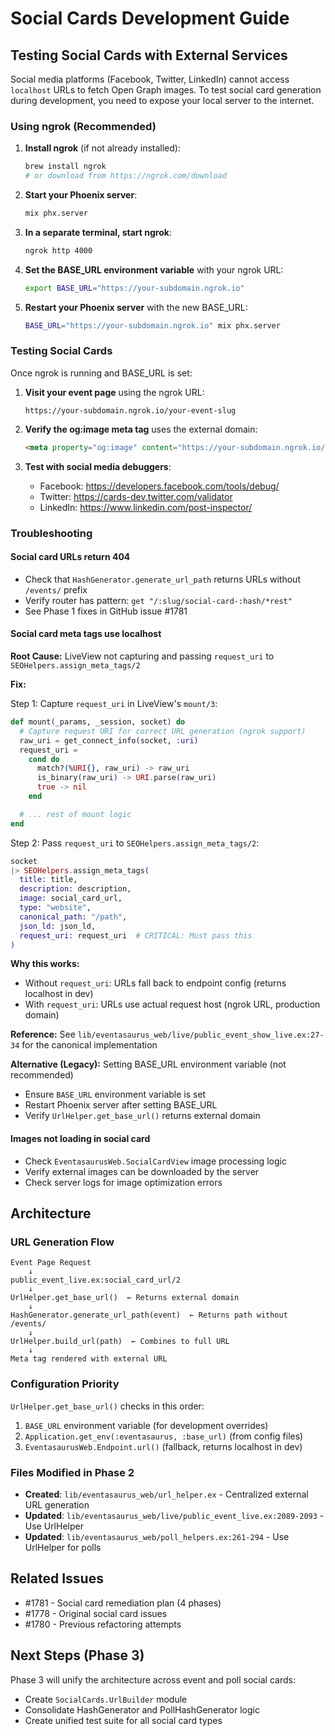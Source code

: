 # Social Cards Development Guide

## Testing Social Cards with External Services

Social media platforms (Facebook, Twitter, LinkedIn) cannot access `localhost` URLs to fetch Open Graph images. To test social card generation during development, you need to expose your local server to the internet.

### Using ngrok (Recommended)

1. **Install ngrok** (if not already installed):
   ```bash
   brew install ngrok
   # or download from https://ngrok.com/download
   ```

2. **Start your Phoenix server**:
   ```bash
   mix phx.server
   ```

3. **In a separate terminal, start ngrok**:
   ```bash
   ngrok http 4000
   ```

4. **Set the BASE_URL environment variable** with your ngrok URL:
   ```bash
   export BASE_URL="https://your-subdomain.ngrok.io"
   ```

5. **Restart your Phoenix server** with the new BASE_URL:
   ```bash
   BASE_URL="https://your-subdomain.ngrok.io" mix phx.server
   ```

### Testing Social Cards

Once ngrok is running and BASE_URL is set:

1. **Visit your event page** using the ngrok URL:
   ```
   https://your-subdomain.ngrok.io/your-event-slug
   ```

2. **Verify the og:image meta tag** uses the external domain:
   ```html
   <meta property="og:image" content="https://your-subdomain.ngrok.io/your-event-slug/social-card-abc123.png">
   ```

3. **Test with social media debuggers**:
   - Facebook: https://developers.facebook.com/tools/debug/
   - Twitter: https://cards-dev.twitter.com/validator
   - LinkedIn: https://www.linkedin.com/post-inspector/

### Troubleshooting

#### Social card URLs return 404
- Check that `HashGenerator.generate_url_path` returns URLs without `/events/` prefix
- Verify router has pattern: `get "/:slug/social-card-:hash/*rest"`
- See Phase 1 fixes in GitHub issue #1781

#### Social card meta tags use localhost

**Root Cause:** LiveView not capturing and passing `request_uri` to `SEOHelpers.assign_meta_tags/2`

**Fix:**

Step 1: Capture `request_uri` in LiveView's `mount/3`:
```elixir
def mount(_params, _session, socket) do
  # Capture request URI for correct URL generation (ngrok support)
  raw_uri = get_connect_info(socket, :uri)
  request_uri =
    cond do
      match?(%URI{}, raw_uri) -> raw_uri
      is_binary(raw_uri) -> URI.parse(raw_uri)
      true -> nil
    end

  # ... rest of mount logic
end
```

Step 2: Pass `request_uri` to `SEOHelpers.assign_meta_tags/2`:
```elixir
socket
|> SEOHelpers.assign_meta_tags(
  title: title,
  description: description,
  image: social_card_url,
  type: "website",
  canonical_path: "/path",
  json_ld: json_ld,
  request_uri: request_uri  # CRITICAL: Must pass this
)
```

**Why this works:**
- Without `request_uri`: URLs fall back to endpoint config (returns localhost in dev)
- With `request_uri`: URLs use actual request host (ngrok URL, production domain)

**Reference:** See `lib/eventasaurus_web/live/public_event_show_live.ex:27-34` for the canonical implementation

**Alternative (Legacy):** Setting BASE_URL environment variable (not recommended)
- Ensure `BASE_URL` environment variable is set
- Restart Phoenix server after setting BASE_URL
- Verify `UrlHelper.get_base_url()` returns external domain

#### Images not loading in social card
- Check `EventasaurusWeb.SocialCardView` image processing logic
- Verify external images can be downloaded by the server
- Check server logs for image optimization errors

## Architecture

### URL Generation Flow

```
Event Page Request
    ↓
public_event_live.ex:social_card_url/2
    ↓
UrlHelper.get_base_url()  ← Returns external domain
    ↓
HashGenerator.generate_url_path(event)  ← Returns path without /events/
    ↓
UrlHelper.build_url(path)  ← Combines to full URL
    ↓
Meta tag rendered with external URL
```

### Configuration Priority

`UrlHelper.get_base_url()` checks in this order:

1. `BASE_URL` environment variable (for development overrides)
2. `Application.get_env(:eventasaurus, :base_url)` (from config files)
3. `EventasaurusWeb.Endpoint.url()` (fallback, returns localhost in dev)

### Files Modified in Phase 2

- **Created**: `lib/eventasaurus_web/url_helper.ex` - Centralized external URL generation
- **Updated**: `lib/eventasaurus_web/live/public_event_live.ex:2089-2093` - Use UrlHelper
- **Updated**: `lib/eventasaurus_web/poll_helpers.ex:261-294` - Use UrlHelper for polls

## Related Issues

- #1781 - Social card remediation plan (4 phases)
- #1778 - Original social card issues
- #1780 - Previous refactoring attempts

## Next Steps (Phase 3)

Phase 3 will unify the architecture across event and poll social cards:
- Create `SocialCards.UrlBuilder` module
- Consolidate HashGenerator and PollHashGenerator logic
- Create unified test suite for all social card types
